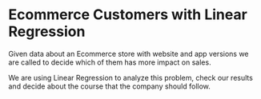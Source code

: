 # Ecommerce Customers with Linear Regression
Given data about an Ecommerce store with website and app versions we are called to decide which of them has more impact on sales.

We are using Linear Regression to analyze this problem, check our results and decide about the course that the company should follow.